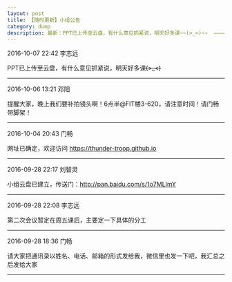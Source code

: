 ```yaml
---
layout: post
title: 【随时更新】小组公告
category: dump
description: 最新：PPT已上传至云盘，有什么意见抓紧说，明天好多课~~(>_<)~~  ————李志远
---
```




2016-10-07  22:42  李志远

PPT已上传至云盘，有什么意见抓紧说，明天好多课~~(>_<)~~

---

2016-10-06 13:21  邓阳

提醒大家，晚上我们要补拍镜头啊！6点半@FIT楼3-620，请注意时间！请门畅带脚架！

---

2016-10-04 20:43  门畅

网址已确定，欢迎访问 <https://thunder-troop.github.io>

---

2016-09-28 22:17  刘智灵

小组云盘已建立，传送门：<http://pan.baidu.com/s/1o7MLImY>

---

2016-09-28 22:08  李志远

第二次会议暂定在周五课后，主要定一下具体的分工

---

2016-09-28 18:36  门畅

请大家把通讯录以姓名、电话、邮箱的形式发给我，微信里也发一下吧，我汇总之后发给大家

---




